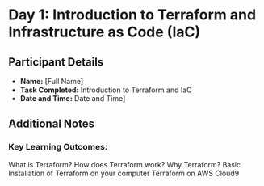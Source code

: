 # Day 1: Introduction to Terraform and Infrastructure as Code (IaC)

## Participant Details
- **Name:** [Full Name]
- **Task Completed:** Introduction to Terraform and IaC
- **Date and Time:** Date and Time]

## Additional Notes
### Key Learning Outcomes:

What is Terraform?
How does Terraform work?
Why Terraform?
Basic Installation of Terraform on your computer
Terraform on AWS Cloud9

